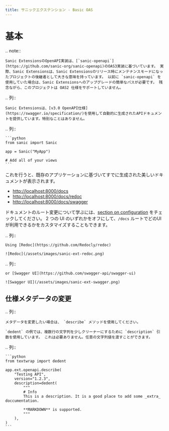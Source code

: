 ```yaml
---
title: サニックエクステンション - Basic OAS
---
```


# 基本

.. note::

```
Sanic ExtensionsのOpenAPI実装は、[`sanic-openapi`](https://github.com/sanic-org/sanic-openapi)のOAS3実装に基づいています。 実際、Sanic Extensionsは、Sanic Extensionsのリリース時にメンテナンスモードになったプロジェクトの後継者として大きな意味を持っています。 以前に `sanic-openapi` を使用していた場合は、Sanic Extensionsへのアップグレードの簡単なパスが必要です。 残念ながら、このプロジェクトは OAS2 仕様をサポートしていません。
```

.. 列::

```
Sanic Extensionsは、[v3.0 OpenAPI仕様](https://swagger.io/specification/)を使用して自動的に生成されたAPIドキュメントを提供しています。特別なことはありません。
```

.. 列::

````
```python
from sanic import Sanic

app = Sanic("MyApp")

# Add all of your views
```
````

これを行うと、既存のアプリケーションに基づいてすでに生成された美しいドキュメントが表示されます。

- [http://localhost:8000/docs](http://localhost:8000/docs)
- [http://localhost:8000/docs/redoc](http://localhost:8000/docs/redoc)
- [http://localhost:8000/docs/swagger](http://localhost:8000/docs/swagger)

ドキュメントのルート変更について学ぶには、[section on configuration](../configuration.md) をチェックしてください。 2 つの UI のいずれかをオフにして、`/docs` ルートでどのUIが利用できるかをカスタマイズすることもできます。

.. 列::

```
Using [Redoc](https://github.com/Redocly/redoc)

![Redoc](/assets/images/sanic-ext-redoc.png)
```

.. 列::

```
or [Swagger UI](https://github.com/swagger-api/swagger-ui)

![Swagger UI](/assets/images/sanic-ext-swagger.png)
```

## 仕様メタデータの変更

.. 列::

```
メタデータを変更したい場合は、 `describe` メソッドを使用してください。

`dedent` の例では、複数行の文字列を少しクリーナーにするために `description` 引数を使用しています。 これは必要ありません。任意の文字列値を渡すことができます。
```

.. 列::

````
```python
from textwrap import dedent

app.ext.openapi.describe(
    "Testing API",
    version="1.2.3",
    description=dedent(
        """
        # Info
        This is a description. It is a good place to add some _extra_ doccumentation.

        **MARKDOWN** is supported.
        """
    ),
)
```
````

